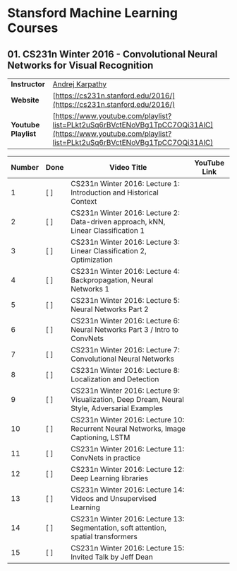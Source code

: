 # Stansford Machine Learning Courses


## 01. CS231n Winter 2016 - Convolutional Neural Networks for Visual Recognition

| | |
|-|-|
| **Instructor**       | [Andrej Karpathy](https://karpathy.ai/)|
| **Website**          | [https://cs231n.stanford.edu/2016/](https://cs231n.stanford.edu/2016/)    |
| **Youtube Playlist** | [https://www.youtube.com/playlist?list=PLkt2uSq6rBVctENoVBg1TpCC7OQi31AlC](https://www.youtube.com/playlist?list=PLkt2uSq6rBVctENoVBg1TpCC7OQi31AlC) |


| Number | Done | Video Title                                                                 | YouTube Link |
|--------|------|------------------------------------------------------------------------------|--------------|
| 1      | [ ]  | CS231n Winter 2016: Lecture 1: Introduction and Historical Context           |              |
| 2      | [ ]  | CS231n Winter 2016: Lecture 2: Data-driven approach, kNN, Linear Classification 1 |              |
| 3      | [ ]  | CS231n Winter 2016: Lecture 3: Linear Classification 2, Optimization         |              |
| 4      | [ ]  | CS231n Winter 2016: Lecture 4: Backpropagation, Neural Networks 1            |              |
| 5      | [ ]  | CS231n Winter 2016: Lecture 5: Neural Networks Part 2                        |              |
| 6      | [ ]  | CS231n Winter 2016: Lecture 6: Neural Networks Part 3 / Intro to ConvNets    |              |
| 7      | [ ]  | CS231n Winter 2016: Lecture 7: Convolutional Neural Networks                 |              |
| 8      | [ ]  | CS231n Winter 2016: Lecture 8: Localization and Detection                    |              |
| 9      | [ ]  | CS231n Winter 2016: Lecture 9: Visualization, Deep Dream, Neural Style, Adversarial Examples |              |
| 10     | [ ]  | CS231n Winter 2016: Lecture 10: Recurrent Neural Networks, Image Captioning, LSTM |              |
| 11     | [ ]  | CS231n Winter 2016: Lecture 11: ConvNets in practice                         |              |
| 12     | [ ]  | CS231n Winter 2016: Lecture 12: Deep Learning libraries                      |              |
| 13     | [ ]  | CS231n Winter 2016: Lecture 14: Videos and Unsupervised Learning             |              |
| 14     | [ ]  | CS231n Winter 2016: Lecture 13: Segmentation, soft attention, spatial transformers |              |
| 15     | [ ]  | CS231n Winter 2016: Lecture 15: Invited Talk by Jeff Dean                    |              |
 






